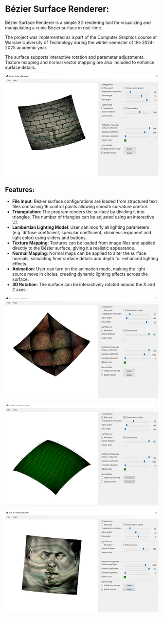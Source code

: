 # Bézier Surface Renderer:

Bézier Surface Renderer is a simple 3D rendering tool for visualizing and manipulating a cubic Bézier surface in real-time.

The project was implemented as a part of the Computer Graphics course at Warsaw University of Technology during the winter semester of the 2024-2025 academic year.

The surface supports interactive rotation and parameter adjustments. Texture mapping and normal vector mapping are also included to enhance surface details.

<p align="center">
  <img src="Images/01.PNG"/>
</p>

## Features:

- **File Input**: Bézier surface configurations are loaded from structured text files containing 16 control points allowing smooth curvature control.
- **Triangulation**: The program renders the surface by dividing it into triangles. The number of triangles can be adjusted using an interactive UI.
- **Lambertian Lighting Model**: User can modify all lighting parameters (e.g. diffuse coefficient, specular coefficient, shininess exponent and light color) using sliders and buttons.
- **Texture Mapping**: Textures can be loaded from image files and applied directly to the Bézier surface, giving it a realistic appearance.
- **Normal Mapping**: Normal maps can be applied to alter the surface normals, simulating finer surface details and depth for enhanced lighting effects.
- **Animation**: User can turn on the animation mode, making the light source move in circles, creating dynamic lighting effects across the surface.
- **3D Rotation**: The surface can be interactively rotated around the X and Z axes.

<p align="center">
  <img src="Images/02.PNG"/>
</p>

<p align="center">
  <img src="Images/03.PNG"/>
</p>

<p align="center">
  <img src="Images/04.PNG"/>
</p>
